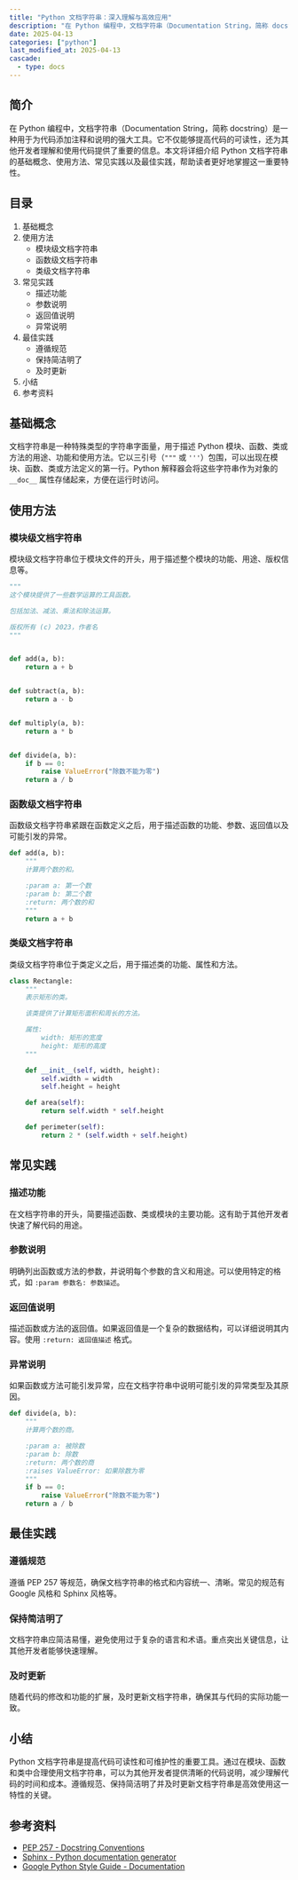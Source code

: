 ```yaml
---
title: "Python 文档字符串：深入理解与高效应用"
description: "在 Python 编程中，文档字符串（Documentation String，简称 docstring）是一种用于为代码添加注释和说明的强大工具。它不仅能够提高代码的可读性，还为其他开发者理解和使用代码提供了重要的信息。本文将详细介绍 Python 文档字符串的基础概念、使用方法、常见实践以及最佳实践，帮助读者更好地掌握这一重要特性。"
date: 2025-04-13
categories: ["python"]
last_modified_at: 2025-04-13
cascade:
  - type: docs
---
```



## 简介
在 Python 编程中，文档字符串（Documentation String，简称 docstring）是一种用于为代码添加注释和说明的强大工具。它不仅能够提高代码的可读性，还为其他开发者理解和使用代码提供了重要的信息。本文将详细介绍 Python 文档字符串的基础概念、使用方法、常见实践以及最佳实践，帮助读者更好地掌握这一重要特性。

<!-- more -->
## 目录
1. 基础概念
2. 使用方法
    - 模块级文档字符串
    - 函数级文档字符串
    - 类级文档字符串
3. 常见实践
    - 描述功能
    - 参数说明
    - 返回值说明
    - 异常说明
4. 最佳实践
    - 遵循规范
    - 保持简洁明了
    - 及时更新
5. 小结
6. 参考资料

## 基础概念
文档字符串是一种特殊类型的字符串字面量，用于描述 Python 模块、函数、类或方法的用途、功能和使用方法。它以三引号（`"""` 或 `'''`）包围，可以出现在模块、函数、类或方法定义的第一行。Python 解释器会将这些字符串作为对象的 `__doc__` 属性存储起来，方便在运行时访问。

## 使用方法

### 模块级文档字符串
模块级文档字符串位于模块文件的开头，用于描述整个模块的功能、用途、版权信息等。

```python
"""
这个模块提供了一些数学运算的工具函数。

包括加法、减法、乘法和除法运算。

版权所有 (c) 2023，作者名
"""


def add(a, b):
    return a + b


def subtract(a, b):
    return a - b


def multiply(a, b):
    return a * b


def divide(a, b):
    if b == 0:
        raise ValueError("除数不能为零")
    return a / b

```

### 函数级文档字符串
函数级文档字符串紧跟在函数定义之后，用于描述函数的功能、参数、返回值以及可能引发的异常。

```python
def add(a, b):
    """
    计算两个数的和。

    :param a: 第一个数
    :param b: 第二个数
    :return: 两个数的和
    """
    return a + b

```

### 类级文档字符串
类级文档字符串位于类定义之后，用于描述类的功能、属性和方法。

```python
class Rectangle:
    """
    表示矩形的类。

    该类提供了计算矩形面积和周长的方法。

    属性:
        width: 矩形的宽度
        height: 矩形的高度
    """

    def __init__(self, width, height):
        self.width = width
        self.height = height

    def area(self):
        return self.width * self.height

    def perimeter(self):
        return 2 * (self.width + self.height)

```

## 常见实践

### 描述功能
在文档字符串的开头，简要描述函数、类或模块的主要功能。这有助于其他开发者快速了解代码的用途。

### 参数说明
明确列出函数或方法的参数，并说明每个参数的含义和用途。可以使用特定的格式，如 `:param 参数名: 参数描述`。

### 返回值说明
描述函数或方法的返回值。如果返回值是一个复杂的数据结构，可以详细说明其内容。使用 `:return: 返回值描述` 格式。

### 异常说明
如果函数或方法可能引发异常，应在文档字符串中说明可能引发的异常类型及其原因。

```python
def divide(a, b):
    """
    计算两个数的商。

    :param a: 被除数
    :param b: 除数
    :return: 两个数的商
    :raises ValueError: 如果除数为零
    """
    if b == 0:
        raise ValueError("除数不能为零")
    return a / b

```

## 最佳实践

### 遵循规范
遵循 PEP 257 等规范，确保文档字符串的格式和内容统一、清晰。常见的规范有 Google 风格和 Sphinx 风格等。

### 保持简洁明了
文档字符串应简洁易懂，避免使用过于复杂的语言和术语。重点突出关键信息，让其他开发者能够快速理解。

### 及时更新
随着代码的修改和功能的扩展，及时更新文档字符串，确保其与代码的实际功能一致。

## 小结
Python 文档字符串是提高代码可读性和可维护性的重要工具。通过在模块、函数和类中合理使用文档字符串，可以为其他开发者提供清晰的代码说明，减少理解代码的时间和成本。遵循规范、保持简洁明了并及时更新文档字符串是高效使用这一特性的关键。

## 参考资料
- [PEP 257 - Docstring Conventions](https://www.python.org/dev/peps/pep-0257/)
- [Sphinx - Python documentation generator](https://www.sphinx-doc.org/en/master/)
- [Google Python Style Guide - Documentation](https://google.github.io/styleguide/pyguide.html#38-comments-and-docstrings)